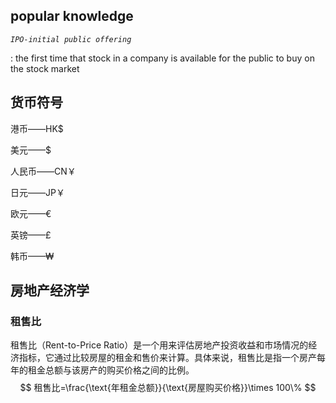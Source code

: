 ## popular knowledge
*`IPO-initial public offering`*

:   the first time that stock in a company is available for the public to buy on the stock market


## 货币符号
港币——HK$

美元——$

人民币——CN￥

日元——JP￥

欧元——€

英镑——£

韩币——₩

## 房地产经济学
### 租售比
租售比（Rent-to-Price Ratio）是一个用来评估房地产投资收益和市场情况的经济指标，它通过比较房屋的租金和售价来计算。具体来说，租售比是指一个房产每年的租金总额与该房产的购买价格之间的比例。
$$
租售比=\frac{\text{年租金总额}}{\text{房屋购买价格}}\times 100\%
$$

